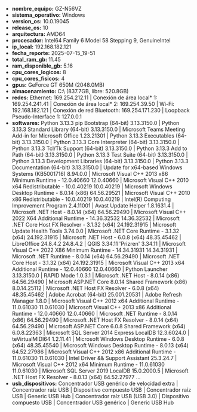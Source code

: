 - **nombre_equipo:** GZ-N56VZ
- **sistema_operativo:** Windows
- **version_os:** 10.0.19045
- **release_os:** 10
- **arquitectura:** AMD64
- **procesador:** Intel64 Family 6 Model 58 Stepping 9, GenuineIntel
- **ip_local:** 192.168.182.121
- **fecha_reporte:** 2025-07-15_19-51
- **total_ram_gb:** 11.45
- **ram_disponible_gb:** 5.16
- **cpu_cores_logicos:** 8
- **cpu_cores_fisicos:** 4
- **gpus:** GeForce GT 650M (2048.0MB)
- **almacenamiento:** C:\ (837.7GB, libre: 520.8GB)
- **redes:** Ethernet: 169.254.212.11 | Conexión de área local* 1: 169.254.241.41 | Conexión de área local* 2: 169.254.39.50 | Wi-Fi: 192.168.182.121 | Conexión de red Bluetooth: 169.254.171.230 | Loopback Pseudo-Interface 1: 127.0.0.1
- **softwares:** Python 3.13.3 pip Bootstrap (64-bit) 3.13.3150.0 | Python 3.13.3 Standard Library (64-bit) 3.13.3150.0 | Microsoft Teams Meeting Add-in for Microsoft Office 1.23.21301 | Python 3.13.3 Executables (64-bit) 3.13.3150.0 | Python 3.13.3 Core Interpreter (64-bit) 3.13.3150.0 | Python 3.13.3 Tcl/Tk Support (64-bit) 3.13.3150.0 | Python 3.13.3 Add to Path (64-bit) 3.13.3150.0 | Python 3.13.3 Test Suite (64-bit) 3.13.3150.0 | Python 3.13.3 Development Libraries (64-bit) 3.13.3150.0 | Python 3.13.3 Documentation (64-bit) 3.13.3150.0 | Update for x64-based Windows Systems (KB5001716) 8.94.0.0 | Microsoft Visual C++ 2013 x86 Minimum Runtime - 12.0.40660 12.0.40660 | Microsoft Visual C++ 2010  x64 Redistributable - 10.0.40219 10.0.40219 | Microsoft Windows Desktop Runtime - 8.0.14 (x86) 64.56.29521 | Microsoft Visual C++ 2010  x86 Redistributable - 10.0.40219 10.0.40219 | Intel(R) Computing Improvement Program 2.4.11001 | Avast Update Helper 1.8.1631.4 | Microsoft .NET Host - 8.0.14 (x64) 64.56.29490 | Microsoft Visual C++ 2022 X64 Additional Runtime - 14.36.32532 14.36.32532 | Microsoft .NET Core Host FX Resolver - 3.1.32 (x64) 24.192.31915 | Microsoft Update Health Tools 3.74.0.0 | Microsoft .NET Core Runtime - 3.1.32 (x64) 24.192.31915 | Microsoft .NET Host - 6.0.8 (x64) 48.35.45462 | LibreOffice 24.8.4.2 24.8.4.2 | QGIS 3.34.11 'Prizren' 3.34.11 | Microsoft Visual C++ 2022 X86 Minimum Runtime - 14.34.31931 14.34.31931 | Microsoft .NET Runtime - 8.0.14 (x64) 64.56.29490 | Microsoft .NET Core Host - 3.1.32 (x64) 24.192.31915 | Microsoft Visual C++ 2013 x64 Additional Runtime - 12.0.40660 12.0.40660 | Python Launcher 3.13.3150.0 | RAPID Mode 1.0.3.1 | Microsoft .NET Host - 8.0.14 (x86) 64.56.29490 | Microsoft ASP.NET Core 8.0.14 Shared Framework (x86) 8.0.14.25112 | Microsoft .NET Host FX Resolver - 6.0.8 (x64) 48.35.45462 | Adobe Acrobat (64-bit) 25.001.20531 | Adobe Refresh Manager 1.8.0 | Microsoft Visual C++ 2012 x64 Additional Runtime - 11.0.61030 11.0.61030 | Microsoft Visual C++ 2013 x86 Additional Runtime - 12.0.40660 12.0.40660 | Microsoft .NET Runtime - 8.0.14 (x86) 64.56.29490 | Microsoft .NET Host FX Resolver - 8.0.14 (x64) 64.56.29490 | Microsoft ASP.NET Core 6.0.8 Shared Framework (x64) 6.0.8.22363 | Microsoft SQL Server 2014 Express LocalDB  12.3.6024.0 | teVirtualMIDI64 1.2.11.41 | Microsoft Windows Desktop Runtime - 6.0.8 (x64) 48.35.45540 | Microsoft Windows Desktop Runtime - 8.0.13 (x64) 64.52.27986 | Microsoft Visual C++ 2012 x86 Additional Runtime - 11.0.61030 11.0.61030 | Intel Driver && Support Assistant 25.3.24.7 | Microsoft Visual C++ 2012 x64 Minimum Runtime - 11.0.61030 11.0.61030 | Microsoft SQL Server 2019 LocalDB  15.0.2000.5 | Microsoft .NET Host FX Resolver - 8.0.13 (x64) 64.52.27977 ...
- **usb_dispositivos:** Concentrador USB genérico de velocidad extra | Concentrador raíz USB | Dispositivo compuesto USB | Concentrador raíz USB | Generic USB Hub | Concentrador raíz USB (USB 3.0) | Dispositivo compuesto USB | Concentrador USB genérico | Generic USB Hub
